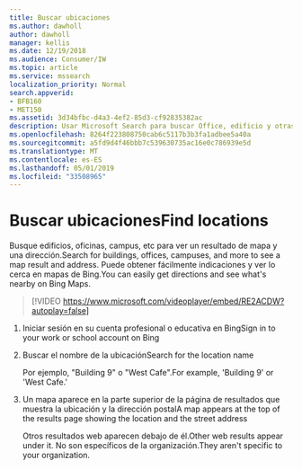 ```yaml
---
title: Buscar ubicaciones
ms.author: dawholl
author: dawholl
manager: kellis
ms.date: 12/19/2018
ms.audience: Consumer/IW
ms.topic: article
ms.service: mssearch
localization_priority: Normal
search.appverid:
- BFB160
- MET150
ms.assetid: 3d34bfbc-d4a3-4ef2-85d3-cf92835382ac
description: Usar Microsoft Search para buscar Office, edificio y otras ubicaciones del área de trabajo, obtener instrucciones y mucho más
ms.openlocfilehash: 8264f223808750cab6c5117b3b3fa1adbee5a40a
ms.sourcegitcommit: a5fd9d4f46bbb7c539630735ac16e0c786939e5d
ms.translationtype: MT
ms.contentlocale: es-ES
ms.lasthandoff: 05/01/2019
ms.locfileid: "33508965"
---
```

# <a name="find-locations"></a><span data-ttu-id="5a89e-103">Buscar ubicaciones</span><span class="sxs-lookup"><span data-stu-id="5a89e-103">Find locations</span></span>

<span data-ttu-id="5a89e-104">Busque edificios, oficinas, campus, etc para ver un resultado de mapa y una dirección.</span><span class="sxs-lookup"><span data-stu-id="5a89e-104">Search for buildings, offices, campuses, and more to see a map result and address.</span></span> <span data-ttu-id="5a89e-105">Puede obtener fácilmente indicaciones y ver lo cerca en mapas de Bing.</span><span class="sxs-lookup"><span data-stu-id="5a89e-105">You can easily get directions and see what's nearby on Bing Maps.</span></span>

> [!VIDEO https://www.microsoft.com/videoplayer/embed/RE2ACDW?autoplay=false]
  
1. <span data-ttu-id="5a89e-106">Iniciar sesión en su cuenta profesional o educativa en Bing</span><span class="sxs-lookup"><span data-stu-id="5a89e-106">Sign in to your work or school account on Bing</span></span>
    
2. <span data-ttu-id="5a89e-107">Buscar el nombre de la ubicación</span><span class="sxs-lookup"><span data-stu-id="5a89e-107">Search for the location name</span></span>
    
    <span data-ttu-id="5a89e-108">Por ejemplo, "Building 9" o "West Cafe".</span><span class="sxs-lookup"><span data-stu-id="5a89e-108">For example, 'Building 9' or 'West Cafe.'</span></span>
    
3. <span data-ttu-id="5a89e-109">Un mapa aparece en la parte superior de la página de resultados que muestra la ubicación y la dirección postal</span><span class="sxs-lookup"><span data-stu-id="5a89e-109">A map appears at the top of the results page showing the location and the street address</span></span>
    
    <span data-ttu-id="5a89e-110">Otros resultados web aparecen debajo de él.</span><span class="sxs-lookup"><span data-stu-id="5a89e-110">Other web results appear under it.</span></span> <span data-ttu-id="5a89e-111">No son específicos de la organización.</span><span class="sxs-lookup"><span data-stu-id="5a89e-111">They aren't specific to your organization.</span></span>

  

